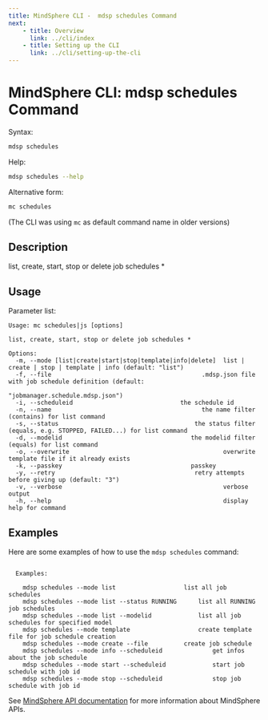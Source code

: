 ```yaml
---
title: MindSphere CLI -  mdsp schedules Command
next:
    - title: Overview
      link: ../cli/index
    - title: Setting up the CLI
      link: ../cli/setting-up-the-cli
---
```


# MindSphere CLI: mdsp schedules Command

Syntax:

```bash
mdsp schedules
```

Help:

```bash
mdsp schedules --help
```

Alternative form:

```bash
mc schedules
```

(The CLI was using `mc` as default command name in older versions)

## Description

list, create, start, stop or delete job schedules *

## Usage

Parameter list:

```text
Usage: mc schedules|js [options]

list, create, start, stop or delete job schedules *

Options:
  -m, --mode [list|create|start|stop|template|info|delete]  list | create | stop | template | info (default: "list")
  -f, --file                                          .mdsp.json file with job schedule definition (default:
                                                            "jobmanager.schedule.mdsp.json")
  -i, --scheduleid                              the schedule id
  -n, --name                                          the name filter (contains) for list command
  -s, --status                                      the status filter (equals, e.g. STOPPED, FAILED...) for list command
  -d, --modelid                                    the modelid filter (equals) for list command
  -o, --overwrite                                           overwrite template file if it already exists
  -k, --passkey                                    passkey
  -y, --retry                                       retry attempts before giving up (default: "3")
  -v, --verbose                                             verbose output
  -h, --help                                                display help for command

```

## Examples

Here are some examples of how to use the `mdsp schedules` command:

```text

  Examples:

    mdsp schedules --mode list 					 list all job schedules
    mdsp schedules --mode list --status RUNNING 	 list all RUNNING job schedules
    mdsp schedules --mode list --modelid  			 list all job schedules for specified model
    mdsp schedules --mode template 					 create template file for job schedule creation
    mdsp schedules --mode create --file  		 create job schedule
    mdsp schedules --mode info --scheduleid  			 get infos about the job schedule
    mdsp schedules --mode start --scheduleid  			 start job schedule with job id
    mdsp schedules --mode stop --scheduleid  			 stop job schedule with job id

```

See [MindSphere API documentation](https://documentation.mindsphere.io/MindSphere/apis/index.html) for more information about MindSphere APIs.